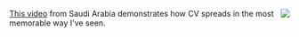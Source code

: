 <img src="http://scripting.com/images/2020/03/28/hillary.png" border="0" align="right"><a href="https://twitter.com/MemoMakanika/status/1238398794955399168">This video</a> from Saudi Arabia demonstrates how CV spreads in the most memorable way I've seen. 
